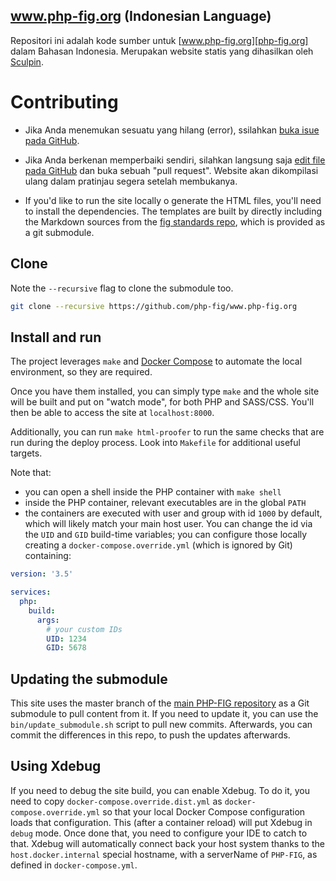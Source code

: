 www.php-fig.org (Indonesian Language)
---------------

Repositori ini adalah kode sumber untuk [www.php-fig.org][php-fig.org]  dalam Bahasan Indonesia. Merupakan website statis yang dihasilkan oleh
[Sculpin][sculpin].

 [php-fig.org]: https://www.php-fig.org
 [sculpin]: https://sculpin.io/


# Contributing

 - Jika Anda menemukan sesuatu yang hilang (error), ssilahkan [buka isue pada GitHub][issue].

 - Jika Anda berkenan memperbaiki sendiri, silahkan langsung saja [edit file pada GitHub][edit] dan
    buka sebuah "pull request". Website akan dikompilasi ulang dalam pratinjau segera setelah membukanya.

 - If you'd like to run the site locally o generate the HTML files, you'll need to install the dependencies.
    The templates are built by directly including the Markdown sources from the [fig standards repo][fig-standards], which is provided as a git submodule.

    [issue]: https://github.com/php-fig/www.php-fig.org/issues
    [edit]:  https://github.com/blog/905-edit-like-an-ace
    [fig-standards]: https://github.com/php-fig/fig-standards

## Clone
Note the `--recursive` flag to clone the submodule too.
```bash
git clone --recursive https://github.com/php-fig/www.php-fig.org
```

## Install and run
The project leverages `make` and [Docker Compose](https://docs.docker.com/compose/) to automate the local environment, so they are required.

Once you have them installed, you can simply type `make` and the whole site will be built and put on "watch mode", for both PHP and SASS/CSS.
You'll then be able to access the site at `localhost:8000`.

Additionally, you can run `make html-proofer` to run the same checks that are run during the deploy process. Look into `Makefile` for additional useful targets. 

Note that:
- you can open a shell inside the PHP container with `make shell`
- inside the PHP container, relevant executables are in the global `PATH`
- the containers are executed with user and group with id `1000` by default, which will likely match your main host user. You can change the id via the `UID` and `GID` build-time variables; you can configure those locally creating a `docker-compose.override.yml` (which is ignored by Git) containing:
```yaml
version: '3.5'

services:
  php:
    build:
      args:
        # your custom IDs
        UID: 1234
        GID: 5678
```

## Updating the submodule
This site uses the master branch of the [main PHP-FIG repository](https://github.com/php-fig/fig-standards) as a Git submodule to pull content from it. 
If you need to update it, you can use the `bin/update_submodule.sh` script to pull new commits. Afterwards, you can commit the differences in this repo, to push the updates afterwards.

## Using Xdebug
If you need to debug the site build, you can enable Xdebug. To do it, you need to copy `docker-compose.override.dist.yml` as `docker-compose.override.yml` so that your local Docker Compose configuration loads that configuration. This (after a container reload) will put Xdebug in `debug` mode. Once done that, you need to configure your IDE to catch to that. Xdebug will automatically connect back your host system thanks to the `host.docker.internal` special hostname, with a serverName of `PHP-FIG`, as defined in `docker-compose.yml`.

